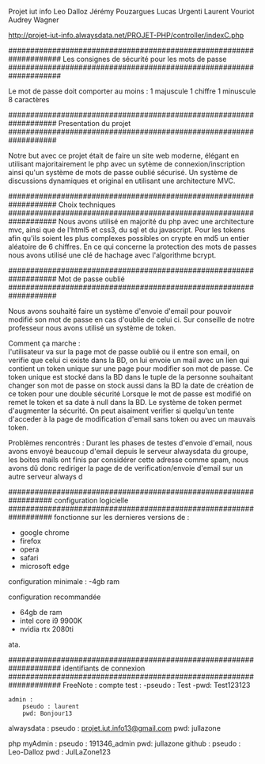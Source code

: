 Projet iut info 
Leo Dalloz Jérémy Pouzargues Lucas Urgenti Laurent Vouriot Audrey Wagner

http://projet-iut-info.alwaysdata.net/PROJET-PHP/controller/indexC.php


####################################################################
	    Les consignes de sécurité pour les mots de passe
####################################################################

 Le mot de passe doit comporter au moins : 
 	1 majuscule
	1 chiffre 
	1 minuscule 
	8 caractères
	
###################################################################
			Presentation du projet 
###################################################################

Notre but avec ce projet était de faire un site web moderne, élégant en utilisant majoritairement
le php avec un sytème de connexion/inscription ainsi qu'un système de mots de passe oublié sécurisé.
Un  système de discussions dynamiques et original en utilisant une architecture MVC.

###################################################################
			Choix techniques
###################################################################
Nous avons utilisé en majorité du php avec une architecture mvc, ainsi que de l'html5 et css3, 
du sql et du javascript. 
Pour les tokens afin qu'ils soient les plus complexes possibles on crypte en md5 
un entier aléatoire de 6 chiffres.
En ce qui concerne la protection des mots de passes nous avons utilisé une clé de hachage avec 
l'algorithme bcrypt. 

###################################################################
			Mot de passe oublié
###################################################################

 Nous avons souhaité faire un système d'envoie d'email pour pouvoir modifié son mot 
 de passe en cas d'oublie de celui ci. Sur conseille de notre professeur nous avons 
 utilisé un système de token. 


 Comment ça marche : 	
 	l'utilisateur va sur la page mot de passe oublié ou il entre son email, on verifie
	que celui ci existe dans la BD, on lui envoie un mail avec un lien qui contient 
	un token unique sur une page pour modifier son mot de passe. Ce token unique est 
	stocké dans la BD dans le tuple de la personne souhaitant changer son mot de passe 
	on stock aussi dans la  BD la date de création de ce token pour une double sécurité
	Lorsque le mot de passe est modifié on remet le token et sa date à null dans la BD.
	Le système  de token permet d'augmenter la sécurité. On peut aisaiment verifier si 
	quelqu'un tente d'acceder à la page de modification d'email sans token ou avec un 
	mauvais token.

Problèmes rencontrés : 
	Durant les phases de testes d'envoie d'email, nous avons envoyé beaucoup d'email
	depuis le serveur alwaysdata du groupe, les boites mails ont finis par considérer 
	cette adresse comme spam, nous avons dû donc rediriger la page de de 
	verification/envoie d'email sur un autre serveur always d

##################################################################
		configuration logicielle
##################################################################
fonctionne sur les dernieres versions de :
- google chrome
- firefox
- opera 
- safari 
- microsoft edge 

configuration minimale : 
-4gb ram 

configuration recommandée
- 64gb de ram 
- intel core i9 9900K 
- nvidia rtx 2080ti  

ata. 
	
####################################################################
			identifiants de connexion
####################################################################
FreeNote :
	compte test :
		-pseudo : Test
		-pwd: Test123123
		
	admin :
		pseudo : laurent 
		pwd: Bonjour13
		
alwaysdata :
	pseudo : projet.iut.info13@gmail.com
	pwd: jullazone

php myAdmin :
	pseudo : 191346_admin
	pwd: jullazone
github :
	pseudo : Leo-Dalloz
	pwd : JulLaZone123


	



